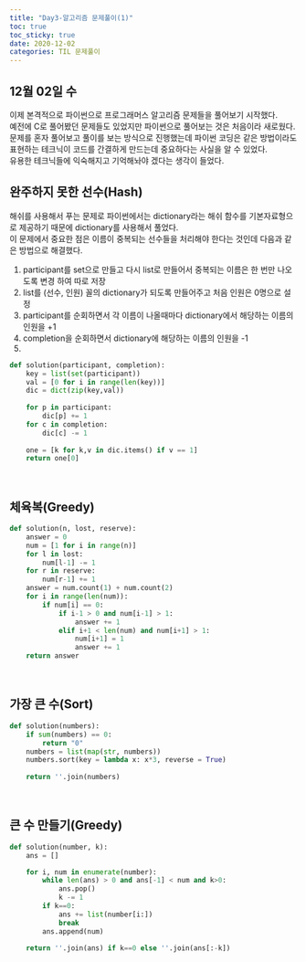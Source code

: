 ```yaml
---
title: "Day3-알고리즘 문제풀이(1)"
toc: true
toc_sticky: true
date: 2020-12-02
categories: TIL 문제풀이
---
```

## 12월 02일 수

이제 본격적으로 파이썬으로 프로그래머스 알고리즘 문제들을 풀어보기 시작했다.  
예전에 C로 풀어봤던 문제들도 있었지만 파이썬으로 풀어보는 것은 처음이라 새로웠다.  
문제를 혼자 풀어보고 풀이를 보는 방식으로 진행했는데 파이썬 코딩은 같은 방법이라도 표현하는 테크닉이 코드를 간결하게 만드는데 중요하다는 사실을 알 수 있었다.  
유용한 테크닉들에 익숙해지고 기억해놔야 겠다는 생각이 들었다.  


## 완주하지 못한 선수(Hash)  

해쉬를 사용해서 푸는 문제로 파이썬에서는 dictionary라는 해쉬 함수를 기본자료형으로 제공하기 때문에 dictionary를 사용해서 풀었다.  
이 문제에서 중요한 점은 이름이 중복되는 선수들을 처리해야 한다는 것인데 다음과 같은 방법으로 해결했다.
1. participant를 set으로 만들고 다시 list로 만들어서 중복되는 이름은 한 번만 나오도록 변경 하여 따로 저장
2. list를 (선수, 인원) 꼴의 dictionary가 되도록 만들어주고 처음 인원은 0명으로 설정
3. participant를 순회하면서 각 이름이 나올때마다 dictionary에서 해당하는 이름의 인원을 +1
4. completion을 순회하면서 dictionary에 해당하는 이름의 인원을 -1
5. 

```python
def solution(participant, completion):
    key = list(set(participant))
    val = [0 for i in range(len(key))]
    dic = dict(zip(key,val))
    
    for p in participant:
        dic[p] += 1
    for c in completion:
        dic[c] -= 1
        
    one = [k for k,v in dic.items() if v == 1]
    return one[0]
``` 
<p>&nbsp;</p>  

## 체육복(Greedy)

```python
def solution(n, lost, reserve):
    answer = 0
    num = [1 for i in range(n)]
    for l in lost:
        num[l-1] -= 1
    for r in reserve:
        num[r-1] += 1
    answer = num.count(1) + num.count(2)
    for i in range(len(num)):
        if num[i] == 0:
            if i-1 > 0 and num[i-1] > 1:
                answer += 1
            elif i+1 < len(num) and num[i+1] > 1:
                num[i+1] = 1
                answer += 1
    return answer
```
<p>&nbsp;</p>  

## 가장 큰 수(Sort)

```python
def solution(numbers):
    if sum(numbers) == 0:
        return "0"
    numbers = list(map(str, numbers))
    numbers.sort(key = lambda x: x*3, reverse = True)
    
    return ''.join(numbers)
```
<p>&nbsp;</p>  


## 큰 수 만들기(Greedy)

```python
def solution(number, k):
    ans = []

    for i, num in enumerate(number):
        while len(ans) > 0 and ans[-1] < num and k>0:
            ans.pop()
            k -= 1
        if k==0:
            ans += list(number[i:])
            break
        ans.append(num)
            
    return ''.join(ans) if k==0 else ''.join(ans[:-k])
```
